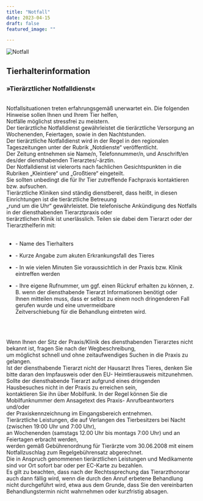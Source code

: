 ```yaml
---
title: "Notfall"
date: 2023-04-15
draft: false
featured_image: ""

---
```


![Notfall](/Notfall.jpg "Notfall")

## Tierhalterinformation

### »Tierärztlicher Notfalldienst«  
<br/>
Notfallsituationen treten erfahrungsgemäß unerwartet ein. Die folgenden Hinweise sollen Ihnen und Ihrem Tier helfen,<br /> Notfälle möglichst stressfrei zu meistern.
<br />
Der tierärztliche Notfalldienst gewährleistet die tierärztliche Versorgung an Wochenenden, Feiertagen, sowie in den Nachtstunden.<br />
Der tierärztliche Notfalldienst wird in der Regel in den regionalen Tageszeitungen unter der Rubrik „Notdienste“ veröffentlicht.<br />
Der Zeitung entnehmen sie Name/n, Telefonnummer/n, und Anschrift/en des/der diensthabenden Tierarztes/-ärztin.<br />
Der Notfalldienst ist vielerorts nach fachlichen Gesichtspunkten in die Rubriken „Kleintiere“ und „Großtiere“ eingeteilt.<br />
Sie sollten unbedingt die für Ihr Tier zutreffende Fachpraxis kontaktieren bzw. aufsuchen.<br />
Tierärztliche Kliniken sind ständig dienstbereit, dass heißt, in diesen Einrichtungen ist die tierärztliche Betreuung<br />
„rund um die Uhr“ gewährleistet. Die telefonische Ankündigung des Notfalls in der diensthabenden Tierarztpraxis oder <br />
tierärztlichen Klinik ist unerlässlich. Teilen sie dabei dem Tierarzt oder der Tierarzthelferin mit:<br />
<br />

- <p>- Name des Tierhalters</p>

- <p>- Kurze Angabe zum akuten Erkrankungsfall des Tieres</p>

- <p>- In wie vielen Minuten Sie voraussichtlich in der Praxis bzw. Klinik eintreffen werden</p>

- <p>- Ihre eigene Rufnummer, um ggf. einen Rückruf erhalten zu können, z. B. wenn der diensthabende Tierarzt Informationen benötigt oder<br />Ihnen mitteilen muss, dass er selbst zu einem noch dringenderen Fall gerufen wurde und eine unvermeidbare<br /> Zeitverschiebung für die Behandlung eintreten wird.</p><br/>
<br />
Wenn Ihnen der Sitz der Praxis/Klinik des diensthabenden Tierarztes nicht bekannt ist, fragen Sie nach der Wegbeschreibung,<br /> um möglichst schnell und ohne zeitaufwendiges Suchen in die Praxis zu gelangen.<br />
Ist der diensthabende Tierarzt nicht der Hausarzt Ihres Tieres, denken Sie bitte daran den Impfausweis oder den EU- Heimtierausweis mitzunehmen.<br />
Sollte der diensthabende Tierarzt aufgrund eines dringenden Hausbesuches nicht in der Praxis zu erreichen sein,<br />
kontaktieren Sie ihn über Mobilfunk. In der Regel können Sie die Mobilfunknummer dem Ansagetext des Praxis- Anrufbeantworters und/oder<br />
der Praxiskennzeichnung im Eingangsbereich entnehmen.<br />
Tierärztliche Leistungen, die auf Verlangen des Tierbesitzers bei Nacht (zwischen 19:00 Uhr und 7:00 Uhr),<br />
an Wochenenden (samstags 12.00 Uhr bis montags 7:00 Uhr) und an Feiertagen erbracht werden,<br />
werden gemäß Gebührenordnung für Tierärzte vom 30.06.2008 mit einem Notfallzuschlag zum Regelgebührensatz abgerechnet.<br />
Die in Anspruch genommenen tierärztlichen Leistungen und Medikamente sind vor Ort sofort bar oder per EC-Karte zu bezahlen.<br />
Es gilt zu beachten, dass nach der Rechtssprechung das Tierarzthonorar auch dann fällig wird, wenn die durch den Anruf erbetene Behandlung<br />
nicht durchgeführt wird, etwa aus dem Grunde, dass Sie den vereinbarten Behandlungstermin nicht wahrnehmen oder kurzfristig absagen. 

